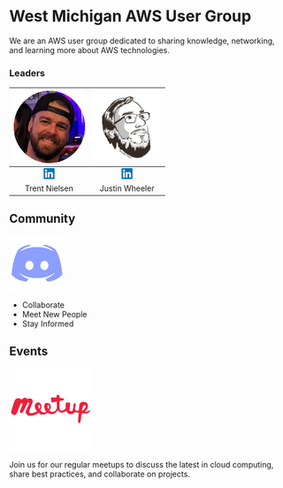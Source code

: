 # West Michigan AWS User Group

We are an AWS user group dedicated to sharing knowledge, networking, and learning more about AWS technologies.

### Leaders

| ![Trent](trent-head.png) | ![Justin](justin-head.png) |
| :------: | :------: |
| [![LinkedIn Logo](linkedin.png)](https://www.linkedin.com/in/trent-n-7951332a2/) | [![LinkedIn Logo](linkedin.png)](https://www.linkedin.com/in/wheeleruniverse/) |
| Trent Nielsen  | Justin Wheeler |

## Community
[![Discord Logo](discord.png)](https://discord.gg/pWCgySrJ7A)

* Collaborate
* Meet New People
* Stay Informed

## Events
[![Meetup Logo](meetup.png)](https://www.meetup.com/west-michigan-aws-users-group/)

Join us for our regular meetups to discuss the latest in cloud computing, share best practices, and collaborate on projects.
